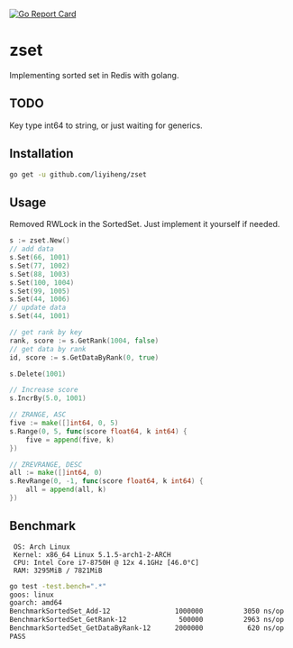 [![Go Report Card](https://goreportcard.com/badge/github.com/liyiheng/zset)](https://goreportcard.com/report/github.com/liyiheng/zset)
# zset
Implementing sorted set in Redis with golang.

## TODO
Key type int64 to string, or just waiting for generics.

## Installation
```bash
go get -u github.com/liyiheng/zset
```

## Usage
Removed RWLock in the SortedSet. 
Just implement it yourself if needed.
```go
s := zset.New()
// add data
s.Set(66, 1001)
s.Set(77, 1002)
s.Set(88, 1003)
s.Set(100, 1004)
s.Set(99, 1005)
s.Set(44, 1006)
// update data
s.Set(44, 1001)

// get rank by key
rank, score := s.GetRank(1004, false)
// get data by rank
id, score := s.GetDataByRank(0, true)

s.Delete(1001)

// Increase score
s.IncrBy(5.0, 1001)

// ZRANGE, ASC
five := make([]int64, 0, 5)
s.Range(0, 5, func(score float64, k int64) {
	five = append(five, k)
})

// ZREVRANGE, DESC
all := make([]int64, 0)
s.RevRange(0, -1, func(score float64, k int64) {
	all = append(all, k)
})


```

## Benchmark

```text
 OS: Arch Linux 
 Kernel: x86_64 Linux 5.1.5-arch1-2-ARCH
 CPU: Intel Core i7-8750H @ 12x 4.1GHz [46.0°C]
 RAM: 3295MiB / 7821MiB
```

```bash
go test -test.bench=".*"
goos: linux
goarch: amd64
BenchmarkSortedSet_Add-12              	 1000000	      3050 ns/op
BenchmarkSortedSet_GetRank-12          	  500000	      2963 ns/op
BenchmarkSortedSet_GetDataByRank-12    	 2000000	       620 ns/op
PASS
```
